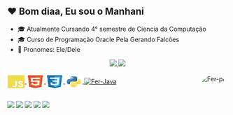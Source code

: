 ## ❤ Bom diaa, Eu sou o Manhani 

- 🎓 Atualmente Cursando 4° semestre de Ciencia da Computação
- 🎓 Curso de Programação Oracle Pela Gerando Falcões
- 👦 Pronomes: Ele/Dele

<div align="center">
  <a href="https://github.com/Manhanizika">
  <img height="180em" src="https://github-readme-stats.vercel.app/api?username=Manhanizika&show_icons=true&theme=radical&include_all_commits=true&count_private=true"/>
  <img height="180em" src="https://github-readme-stats.vercel.app/api/top-langs/?username=Manhanizika&layout=compact&langs_count=7&theme=radical"/>
</div>
  
  <div style="display: inline_block"><br>
  <img align="center" alt="Fer-Js" height="30" width="40" src="https://raw.githubusercontent.com/devicons/devicon/master/icons/javascript/javascript-plain.svg">
  <img align="center" alt="Fer-HTML" height="30" width="40" src="https://raw.githubusercontent.com/devicons/devicon/master/icons/html5/html5-original.svg">
  <img align="center" alt="Fer-CSS" height="30" width="40" src="https://raw.githubusercontent.com/devicons/devicon/master/icons/css3/css3-original.svg">
  <img align="center" alt="Fer-Python" height="30" width="40" src="https://raw.githubusercontent.com/devicons/devicon/master/icons/python/python-original.svg">
  <img align="center" alt="Fer-Java" height="30" width="40" src="https://cdn.jsdelivr.net/gh/devicons/devicon/icons/java/java-original.svg">
  <img align="right" alt="Fer-pic" height="150" style="border-radius:50px;" src="https://cdn.discordapp.com/attachments/1007505103349108776/1021893039217705111/Emote_do_fer_egirl_gostosa.png">
</div>
  
##
  
  <div>
  <a href="https://instagram.com/Manhanizika" target="_blank"><img src="https://img.shields.io/badge/-Instagram-%23E4405F?style=for-the-badge&logo=instagram&logoColor=white" target="_blank"></a>
 	<a href="https://www.twitch.tv/Manhanizika" target="_blank"><img src="https://img.shields.io/badge/Twitch-9146FF?style=for-the-badge&logo=twitch&logoColor=white" target="_blank"></a>
 <a href="https://discord.gg/7UaN5Drcr8" target="_blank"><img src="https://img.shields.io/badge/Discord-7289DA?style=for-the-badge&logo=discord&logoColor=white" target="_blank"></a> 
  <a href="https://www.twitter.com/Manhanizika" target="_blank"><img src="https://img.shields.io/badge/Twitter-1DA1F2?style=for-the-badge&logo=twitter&logoColor=white" target="_blank"></a>  
  <a href="https://steamcommunity.com/id/manhanizika/" target="_blank"><img src="https://img.shields.io/badge/Steam-000000?style=for-the-badge&logo=steam&logoColor=white" target="_blank"></a>
  </div>
